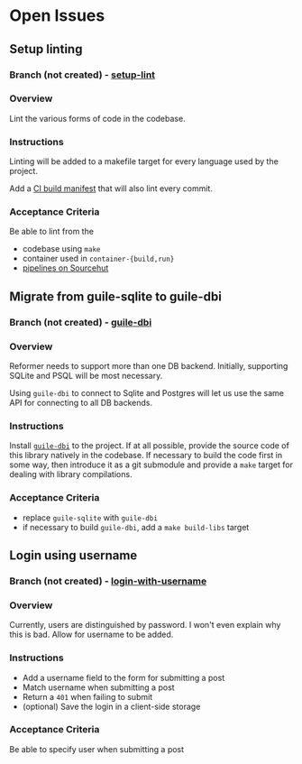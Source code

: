 # Open Issues

## Setup linting

### Branch (not created) - [setup-lint](https://git.sr.ht/~jamesaorson/reformer/tree/setup-lint)

### Overview

Lint the various forms of code in the codebase.

### Instructions

Linting will be added to a makefile target for every language used by the project.

Add a [CI build manifest](../.builds) that will also lint every commit.

### Acceptance Criteria

Be able to lint from the

- codebase using `make`
- container used in `container-{build,run}`
- [pipelines on Sourcehut](https://builds.sr.ht/~jamesaorson/reformer)

## Migrate from guile-sqlite to guile-dbi

### Branch (not created) - [guile-dbi](https://git.sr.ht/~jamesaorson/reformer/tree/guile-dbi)

### Overview

Reformer needs to support more than one DB backend. Initially, supporting SQLite and PSQL will be most necessary.

Using `guile-dbi` to connect to Sqlite and Postgres will let us use
the same API for connecting to all DB backends.

### Instructions

Install [`guile-dbi`](https://github.com/opencog/guile-dbi) to the project. If at all possible, provide the source code
of this library natively in the codebase. If necessary to build the code first in some way, then introduce it as a git
submodule and provide a `make` target for dealing with library compilations.

### Acceptance Criteria

- replace `guile-sqlite` with `guile-dbi`
- if necessary to build `guile-dbi`, add a `make build-libs` target

## Login using username

### Branch (not created) - [login-with-username](https://git.sr.ht/~jamesaorson/reformer/tree/login-with-username)

### Overview

Currently, users are distinguished by password. I won't even explain why this is bad. Allow for username to be added.

### Instructions

- Add a username field to the form for submitting a post
- Match username when submitting a post
- Return a `401` when failing to submit
- (optional) Save the login in a client-side storage

### Acceptance Criteria

Be able to specify user when submitting a post
